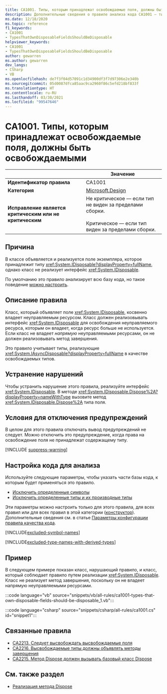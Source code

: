 ```yaml
---
title: CA1001. Типы, которым принадлежат освобождаемые поля, должны быть освобождаемыми (анализ кода)
description: Дополнительные сведения о правиле анализа кода CA1001 — типы, которым принадлежат освобождаемые поля, должны быть освобождаемыми
ms.date: 12/18/2020
ms.topic: reference
f1_keywords:
- CA1001
- TypesThatOwnDisposableFieldsShouldBeDisposable
helpviewer_keywords:
- CA1001
- TypesThatOwnDisposableFieldsShouldBeDisposable
author: gewarren
ms.author: gewarren
dev_langs:
- CSharp
- VB
ms.openlocfilehash: de7f3f04d57091c1d34900df3f7d97306e2e340b
ms.sourcegitcommit: 05d0087dfca85aac9ca2960f86c5efd218bf833f
ms.translationtype: HT
ms.contentlocale: ru-RU
ms.lasthandoff: 03/30/2021
ms.locfileid: "99547646"
---
```

# <a name="ca1001-types-that-own-disposable-fields-should-be-disposable"></a>CA1001. Типы, которым принадлежат освобождаемые поля, должны быть освобождаемыми

| | Значение |
|-|-|
| **Идентификатор правила** |CA1001|
| **Категория** |[Microsoft.Design](design-warnings.md)|
| **Исправление является критическим или не критическим** |Не критическое — если тип не виден за пределами сборки.<br/><br/>Критическое — если тип виден за пределами сборки.|

## <a name="cause"></a>Причина

В классе объявляется и реализуется поле экземпляра, которое принадлежит типу <xref:System.IDisposable?displayProperty=fullName>, однако класс не реализует интерфейс <xref:System.IDisposable>.

По умолчанию это правило анализирует всю базу кода, но такое поведение [можно настроить](#configure-code-to-analyze).

## <a name="rule-description"></a>Описание правила

Класс, который объявляет поле <xref:System.IDisposable>, косвенно владеет неуправляемым ресурсом. Класс должен реализовывать интерфейс <xref:System.IDisposable> для освобождения неуправляемого ресурса, которым он владеет, когда ресурс больше не используется. Если класс не владеет *напрямую* неуправляемыми ресурсами, он не должен реализовывать метод завершения.

Это правило учитывает типы, реализующие <xref:System.IAsyncDisposable?displayProperty=fullName> в качестве освобождаемых типов.

## <a name="how-to-fix-violations"></a>Устранение нарушений

Чтобы устранить нарушение этого правила, реализуйте интерфейс <xref:System.IDisposable>. В методе <xref:System.IDisposable.Dispose%2A?displayProperty=nameWithType> вызовите метод <xref:System.IDisposable.Dispose%2A> типа поля.

## <a name="when-to-suppress-warnings"></a>Условия для отключения предупреждений

В целом для этого правила отключать вывод предупреждений не следует. Можно отключить это предупреждение, когда права на освобождение поля не принадлежат содержащему типу.

[!INCLUDE [suppress-warning](../../../../includes/code-analysis/suppress-warning.md)]

## <a name="configure-code-to-analyze"></a>Настройка кода для анализа

Используйте следующие параметры, чтобы указать части базы кода, к которым будет применяться это правило.

- [Исключить определенные символы](#exclude-specific-symbols)
- [Исключить определенные типы и их производные типы](#exclude-specific-types-and-their-derived-types)

Эти параметры можно настроить только для этого правила, для всех правил или для всех правил в этой категории ([конструктор](design-warnings.md)). Дополнительные сведения см. в статье [Параметры конфигурации правила качества кода](../code-quality-rule-options.md).

[!INCLUDE[excluded-symbol-names](~/includes/code-analysis/excluded-symbol-names.md)]

[!INCLUDE[excluded-type-names-with-derived-types](~/includes/code-analysis/excluded-type-names-with-derived-types.md)]

## <a name="example"></a>Пример

В следующем примере показан класс, нарушающий правило, и класс, который соблюдает правило путем реализации <xref:System.IDisposable>. Класс не реализует метод завершения, поскольку он не владеет напрямую неуправляемыми ресурсами.

:::code language="vb" source="snippets/vb/all-rules/ca1001-types-that-own-disposable-fields-should-be-disposable_1.vb":::

:::code language="csharp" source="snippets/csharp/all-rules/ca1001.cs" id="snippet1":::

## <a name="related-rules"></a>Связанные правила

- [CA2213. Следует высвобождать высвобождаемые поля](ca2213.md)
- [CA2216. Высвобождаемые типы должны объявлять методы завершения](ca2216.md)
- [CA2215. Метод Dispose должен вызывать базовый класс Dispose](ca2215.md)

## <a name="see-also"></a>См. также раздел

- [Реализация метода Dispose](../../../standard/garbage-collection/implementing-dispose.md)
